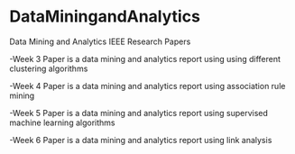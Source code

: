 # DataMiningandAnalytics
Data Mining and Analytics IEEE Research Papers 

-Week 3 Paper is a data mining and analytics report using using different clustering algorithms

-Week 4 Paper is a data mining and analytics report using association rule mining

-Week 5 Paper is a data mining and analytics report using supervised machine learning algorithms

-Week 6 Paper is a data mining and analytics report using link analysis 
